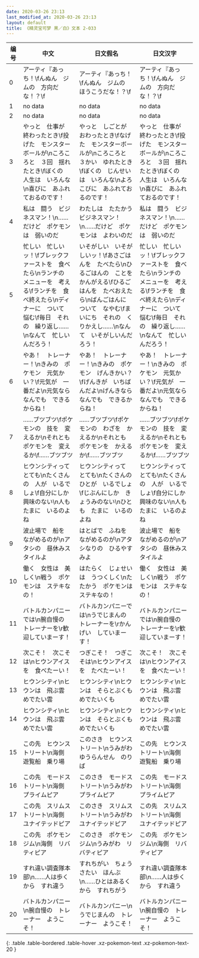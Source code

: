 ```yaml
---
date: 2020-03-26 23:13
last_modified_at: 2020-03-26 23:13
layout: default
title: 《精灵宝可梦 黑／白》文本 2-033
---
```

| 编号 | 中文 | 日文假名 | 日文汉字 |
| ---- | ---- | ---- | --- |
| 0 | アーティ『あっち！\fんぬん　ジムの　方向だな！？\f | アーティ『あっち！\fんぬん　ジムの　ほうこうだな！？\f | アーティ『あっち！\fんぬん　ジムの　方向だな！？\f |
| 1 | no data | no data | no data |
| 2 | no data | no data | no data |
| 3 | やっと　仕事が　終わったとき\f投げた　モンスターボールが\nころころと　３回　揺れたとき\fぼくの　人生は　いろんな\n喜びに　あふれておるのです！ | やっと　しごとが　おわったとき\fなげた　モンスターボールが\nころころと　３かい　ゆれたとき\fぼくの　じんせいは　いろんな\nよろこびに　あふれておるのです！ | やっと　仕事が　終わったとき\f投げた　モンスターボールが\nころころと　３回　揺れたとき\fぼくの　人生は　いろんな\n喜びに　あふれておるのです！ |
| 4 | 私は　闘う　ビジネスマン！\n……だけど　ポケモンは　弱いのだ | わたしは　たたかう　ビジネスマン！\n……だけど　ポケモンは　よわいのだ | 私は　闘う　ビジネスマン！\n……だけど　ポケモンは　弱いのだ |
| 5 | 忙しい　忙しいッ！\fブレックファーストを　食べたら\nランチの　メニューを　考える\fランチを　食べ終えたら\nディナーに　ついて　悩む\f毎日　それの　繰り返し……\nなんて　忙しいんだろう！ | いそがしい　いそがしいッ！\fあさごはんを　たべたら\nひるごはんの　ことを　かんがえる\fひるごはんを　たべおえたら\nばんごはんに　ついて　なやむ\fまいにち　それの　くりかえし……\nなんて　いそがしいんだろう！ | 忙しい　忙しいッ！\fブレックファーストを　食べたら\nランチの　メニューを　考える\fランチを　食べ終えたら\nディナーに　ついて　悩む\f毎日　それの　繰り返し……\nなんて　忙しいんだろう！ |
| 6 | やあ！　トレーナー！\nきみの　ポケモン　元気かい？\f元気が　一番だよ\n元気なら　なんでも　できるからね！ | やあ！　トレーナー！\nきみの　ポケモン　げんきかい？\fげんきが　いちばんだよ\nげんきなら　なんでも　できるからね！ | やあ！　トレーナー！\nきみの　ポケモン　元気かい？\f元気が　一番だよ\n元気なら　なんでも　できるからね！ |
| 7 | ……ブツブツ\fポケモンの　技を　変えるか\nそれとも　ポケモンを　変えるか\f……ブツブツ | ……ブツブツ\fポケモンの　わざを　かえるか\nそれとも　ポケモンを　かえるか\f……ブツブツ | ……ブツブツ\fポケモンの　技を　変えるか\nそれとも　ポケモンを　変えるか\f……ブツブツ |
| 8 | ヒウンシティって　とても\nたくさんの　人が　いるでしょ\f自分にしか　興味のない\n人も　たまに　いるのよね | ヒウンシティって　とても\nたくさんの　ひとが　いるでしょ\fじぶんにしか　きょうみのない\nひとも　たまに　いるのよね | ヒウンシティって　とても\nたくさんの　人が　いるでしょ\f自分にしか　興味のない\n人も　たまに　いるのよね |
| 9 | 波止場で　船を　ながめるのが\nアタシの　昼休みスタイルよ | はとばで　ふねを　ながめるのが\nアタシなりの　ひるやすみよ | 波止場で　船を　ながめるのが\nアタシの　昼休みスタイルよ |
| 10 | 働く　女性は　美しく\n戦う　ポケモンは　ステキなの！ | はたらく　じょせいは　うつくしく\nたたかう　ポケモンは　ステキなの！ | 働く　女性は　美しく\n戦う　ポケモンは　ステキなの！ |
| 11 | バトルカンパニーでは\n腕自慢の　トレーナーを\r歓迎していまーす！ | バトルカンパニーでは\nうでじまんの　トレーナーを\rかんげい　していまーす！ | バトルカンパニーでは\n腕自慢の　トレーナーを\r歓迎していまーす！ |
| 12 | 次こそ！　次こそは\nヒウンアイスを　食べたーい！ | つぎこそ！　つぎこそは\nヒウンアイスを　たべたーい！ | 次こそ！　次こそは\nヒウンアイスを　食べたーい！ |
| 13 | ヒウンシティ\nヒウンは　飛ぶ雲　めでたい雲 | ヒウンシティ\nヒウンは　そらとぶくも　めでたいくも | ヒウンシティ\nヒウンは　飛ぶ雲　めでたい雲 |
| 14 | ヒウンシティ\nヒウンは　飛ぶ雲　めでたい雲 | ヒウンシティ\nヒウンは　そらとぶくも　めでたいくも | ヒウンシティ\nヒウンは　飛ぶ雲　めでたい雲 |
| 15 | この先　ヒウンストリート\n海側　遊覧船　乗り場 | このさき　ヒウンストリート\nうみがわ　ゆうらんせん　のりば | この先　ヒウンストリート\n海側　遊覧船　乗り場 |
| 16 | この先　モードストリート\n海側　プライムピア | このさき　モードストリート\nうみがわ　プライムピア | この先　モードストリート\n海側　プライムピア |
| 17 | この先　スリムストリート\n海側　ユナイテッドピア | このさき　スリムストリート\nうみがわ　ユナイテッドピア | この先　スリムストリート\n海側　ユナイテッドピア |
| 18 | この先　ポケモンジム\n海側　リバティピア | このさき　ポケモンジム\nうみがわ　リバティピア | この先　ポケモンジム\n海側　リバティピア |
| 19 | すれ違い調査隊本部\n……人は歩くから　すれ違う | すれちがい　ちょうさたい　ほんぶ\n……ひとはあるくから　すれちがう | すれ違い調査隊本部\n……人は歩くから　すれ違う |
| 20 | バトルカンパニー\n腕自慢の　トレーナー　ようこそ！ | バトルカンパニー\nうでじまんの　トレーナー　ようこそ！ | バトルカンパニー\n腕自慢の　トレーナー　ようこそ！ |
{: .table .table-bordered .table-hover .xz-pokemon-text .xz-pokemon-text-20 }
